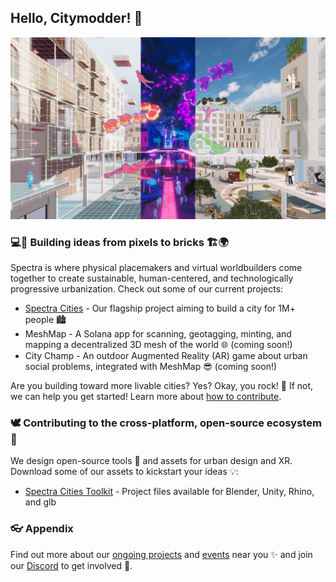 ## Hello, Citymodder!  👋

![A digital rendering showing a city street through three lens of physical reality, AR, and VR.](https://github.com/SpectraStudios/.github/blob/main/spectra_3views.webp)

### 💻👾 Building ideas from pixels to bricks 🏗️🌍

Spectra is where physical placemakers and virtual worldbuilders come together to create sustainable, human-centered, and technologically progressive urbanization. Check out some of our current projects:

- [Spectra Cities](https://www.spectracities.com/) - Our flagship project aiming to build a city for 1M+ people 🏙️
- MeshMap - A Solana app for scanning, geotagging, minting, and mapping a decentralized 3D mesh of the world 🌐 (coming soon!)
- City Champ - An outdoor Augmented Reality (AR) game about urban social problems, integrated with MeshMap 😎 (coming soon!)

Are you building toward more livable cities? Yes? Okay, you rock! 🎸 If not, we can help you get started! Learn more about [how to contribute](https://www.spectracities.com/).

### 🕊️ Contributing to the cross-platform, open-source ecosystem 🚀

We design open-source tools 🔧 and assets for urban design and XR. Download some of our assets to kickstart your ideas 💡:

- [Spectra Cities Toolkit](https://github.com/SpectraCities) - Project files available for Blender, Unity, Rhino, and glb

### 👓 Appendix

Find out more about our [ongoing projects](https://www.spectracities.com/projects/) and [events](https://www.spectracities.com/events/) near you ✨ and join our [Discord](https://discord.gg/aTSRjCaWvn) to get involved 🤝.

